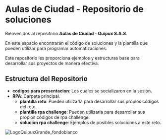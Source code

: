 # Aulas de Ciudad - Repositorio de soluciones

Bienvenidos al repositorio **Aulas de Ciudad - Quipux S.A.S**.

En este espacio encontrarán el código de soluciones y la plantilla que pueden utilizar para programar automatizaciones.

Este repositorio les proporciona ejemplos y estructuras base para desarrollar sus proyectos de manera efectiva.

## Estructura del Repositorio

- **codigos para presentacion**: Los cuales se socializaron en la sesión.
- **RPA**: Carpeta principal.
  - **plantilla reto**: Pueden utilizarla para desarrollar sus propios códigos del reto.
  - **plantilla rpa challenge**: Pueden utilizarla para desarrollar sus propios códigos de rpa challenge.
  - **solucion rpa challenge**: Ejemplos de posibles soluciones a este reto.
 

![LogoQuipuxGrande_fondoblanco](https://github.com/user-attachments/assets/1c03fc79-c840-42b8-8477-58ad3b727c4d)

